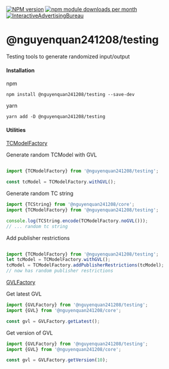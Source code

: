 [![NPM version](https://img.shields.io/npm/v/@nguyenquan241208/testing.svg?style=flat-square)](https://www.npmjs.com/package/@nguyenquan241208/testing)
[![npm module downloads per month](http://img.shields.io/npm/dm/@nguyenquan241208/testing.svg?style=flat)](https://www.npmjs.org/package/@nguyenquan241208/testing)
[![InteractiveAdvertisingBureau](https://circleci.com/gh/InteractiveAdvertisingBureau/iabtcf-es.svg?style=shield)](https://circleci.com/gh/InteractiveAdvertisingBureau/iabtcf-es)

# @nguyenquan241208/testing

Testing tools to generate randomized input/output

#### Installation

npm
```
npm install @nguyenquan241208/testing --save-dev
```

yarn
```
yarn add -D @nguyenquan241208/testing
```

#### Utilities
[TCModelFactory](./src/TCModelFactory.ts)

Generate random TCModel with GVL
```typescript

import {TCModelFactory} from '@nguyenquan241208/testing';

const tcModel = TCModelFactory.withGVL();

```

Generate random TC string

```typescript
import {TCString} from '@nguyenquan241208/core';
import {TCModelFactory} from '@nguyenquan241208/testing';

console.log(TCString.encode(TCModelFactory.noGVL()));
// ... random tc string

```

Add publisher restrictions

```typescript

import {TCModelFactory} from '@nguyenquan241208/testing';
let tcModel = TCModelFactory.withGVL();
tcModel = TCModelFactory.addPublisherRestrictions(tcModel);
// now has random publisher restrictions

```

[GVLFactory](./src/GVLFactory.ts)

Get latest GVL

```typescript
import {GVLFactory} from '@nguyenquan241208/testing';
import {GVL} from '@nguyenquan241208/core';

const gvl = GVLFactory.getLatest();

```

Get version of GVL

```typescript
import {GVLFactory} from '@nguyenquan241208/testing';
import {GVL} from '@nguyenquan241208/core';

const gvl = GVLFactory.getVersion(10);

```
